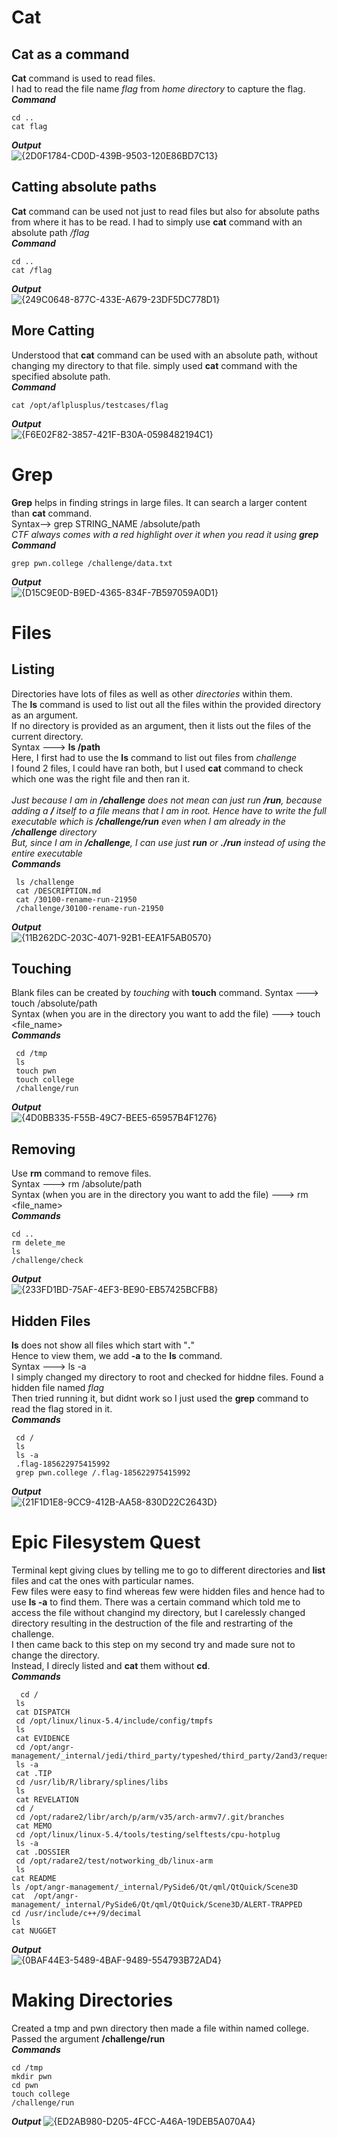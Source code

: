 # Cat
## Cat as a command
**Cat** command is used to read files.<br>
I had to read the file name *flag* from *home directory* to capture the flag.<br>
***Command***
```
cd ..
cat flag
```
***Output***<br>
![{2D0F1784-CD0D-439B-9503-120E86BD7C13}](https://github.com/user-attachments/assets/672ae9ef-17bc-4b0a-a4a0-1a137e510181)
 ## Catting absolute paths
 **Cat** command can be used not just to read files but also for absolute paths from where it has to be read.
 I had to simply use **cat** command with an absolute path */flag* <br>
 ***Command***
 ```
cd ..
cat /flag
```
***Output***<br>
![{249C0648-877C-433E-A679-23DF5DC778D1}](https://github.com/user-attachments/assets/399153c5-b181-451d-8119-854010e9ee69)

## More Catting
Understood that **cat** command can be used with an absolute path, without changing my directory to that file.
simply used **cat** command with the specified absolute path.<br>
***Command***
```
cat /opt/aflplusplus/testcases/flag
```
***Output***<br>
![{F6E02F82-3857-421F-B30A-0598482194C1}](https://github.com/user-attachments/assets/89dddd72-c777-4c32-9456-b05c8a6288e6)

# Grep
**Grep** helps in finding strings in large files. It can search a larger content than **cat** command.<br>
Syntax--> grep STRING_NAME /absolute/path<br>
*CTF always comes with a red highlight over it when you read it using **grep***<br>
***Command***
```
grep pwn.college /challenge/data.txt
```
***Output***<br>
![{D15C9E0D-B9ED-4365-834F-7B597059A0D1}](https://github.com/user-attachments/assets/3bd0c4ac-793f-4742-8d57-57871658d23b)

# Files
## Listing
Directories have lots of files as well as other *directories* within them.<br>
The **ls** command is used to list out all the files within the provided directory as an argument. <br>
If no directory is provided as an argument, then it lists out the files of the current directory.
<br>
Syntax ---> **ls /path**
<br>
Here, I first had to use the **ls** command to list out files from *challenge*<br>
I found 2 files, I could have ran both, but I used **cat** command to check which one was the right file and then ran it. <br><br>
*Just because I am in **/challenge** does not mean can just run **/run**, because adding a **/** itself to a file means that I am in root. Hence have to write the full executable which is **/challenge/run** even when I am already in the **/challenge** directory*<br>
*But, since I am in **/challenge**, I can use just **run** or **./run** instead of using the entire executable* <br>
***Commands***
```
 ls /challenge
 cat /DESCRIPTION.md
 cat /30100-rename-run-21950
 /challenge/30100-rename-run-21950
```
***Output***<br>
![{11B262DC-203C-4071-92B1-EEA1F5AB0570}](https://github.com/user-attachments/assets/a7ab63a1-f38c-4235-9189-3744583815e7)

## Touching 
Blank files can be created by *touching* with **touch** command.
Syntax                                                          ---> touch /absolute/path <br>
Syntax (when you are in the directory you want to add the file) ---> touch <file_name> <br>
***Commands***
```
 cd /tmp
 ls
 touch pwn
 touch college
 /challenge/run
```

***Output***<br>
![{4D0BB335-F55B-49C7-BEE5-65957B4F1276}](https://github.com/user-attachments/assets/436967a1-fb6d-4688-bc32-575b8f5319c1)

## Removing
Use **rm** command to remove files. <br>
Syntax                                                          ---> rm /absolute/path <br>
Syntax (when you are in the directory you want to add the file) ---> rm <file_name> <br>
***Commands***
```
cd ..
rm delete_me
ls
/challenge/check
```
***Output***<br>
![{233FD1BD-75AF-4EF3-BE90-EB57425BCFB8}](https://github.com/user-attachments/assets/918a7977-e86d-4f1a-a3be-3244121bf880)

## Hidden Files
**ls** does not show all files which start with "**.**"<br>
Hence to view them, we add **-a** to the **ls** command.
<br>
Syntax ---> ls -a <br>
I simply changed my directory to root and checked for hiddne files. Found a hidden file named *flag*<br>
Then tried running it, but didnt work so I just used the **grep** command to read the flag stored in it. <br>
***Commands***
```
 cd /
 ls
 ls -a
 .flag-185622975415992
 grep pwn.college /.flag-185622975415992
```
***Output***<br>
![{21F1D1E8-9CC9-412B-AA58-830D22C2643D}](https://github.com/user-attachments/assets/a3293e99-a5eb-467d-ba36-5de5268154bf)


# Epic Filesystem Quest
Terminal kept giving clues by telling me to go to different directories and **list** files and cat the ones with particular names. <br>
Few files were easy to find whereas few were hidden files and hence had to use **ls -a** to find them. There was a certain command which told me to access the file without changind my directory, but I carelessly changed directory resulting in the destruction of the file and restrarting of the challenge. <br>
I then came back to this step on my second try and made sure not to change the directory.<br>
Instead, I direcly listed and **cat** them without **cd**.
<br>
***Commands***
```
  cd /
 ls
 cat DISPATCH
 cd /opt/linux/linux-5.4/include/config/tmpfs
 ls
 cat EVIDENCE
 cd /opt/angr-management/_internal/jedi/third_party/typeshed/third_party/2and3/requests
 ls -a
 cat .TIP
 cd /usr/lib/R/library/splines/libs
 ls
 cat REVELATION
 cd /
 cd /opt/radare2/libr/arch/p/arm/v35/arch-armv7/.git/branches
 cat MEMO
 cd /opt/linux/linux-5.4/tools/testing/selftests/cpu-hotplug
 ls -a
 cat .DOSSIER
 cd /opt/radare2/test/notworking_db/linux-arm
 ls
cat README
ls /opt/angr-management/_internal/PySide6/Qt/qml/QtQuick/Scene3D
cat  /opt/angr-management/_internal/PySide6/Qt/qml/QtQuick/Scene3D/ALERT-TRAPPED
cd /usr/include/c++/9/decimal
ls
cat NUGGET

```
***Output***<br>
![{0BAF44E3-5489-4BAF-9489-554793B72AD4}](https://github.com/user-attachments/assets/062c67ba-a7d0-4cd2-bdb4-0a3d6d93a65b)

# Making Directories 
Created a tmp and pwn directory then made a file within named college. Passed the argument **/challenge/run** <br>
***Commands***
```
cd /tmp
mkdir pwn
cd pwn
touch college
/challenge/run
```
***Output***
![{ED2AB980-D205-4FCC-A46A-19DEB5A070A4}](https://github.com/user-attachments/assets/ed74b5dc-5313-48ad-bf1e-b9fc874860c0)
